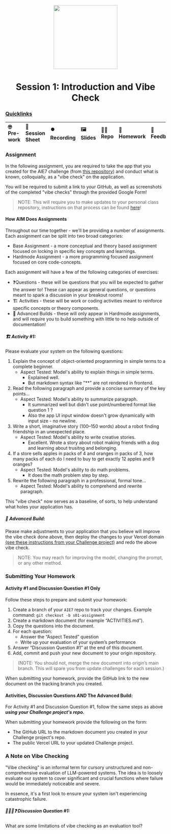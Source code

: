 <p align = "center" draggable=”false” ><img src="https://github.com/AI-Maker-Space/LLM-Dev-101/assets/37101144/d1343317-fa2f-41e1-8af1-1dbb18399719" 
     width="200px"
     height="auto"/>
</p>

<h1 align="center" id="heading">Session 1: Introduction and Vibe Check</h1>

### [Quicklinks](https://github.com/AI-Maker-Space/AIE7/tree/main/00_AIM_Quicklinks)

| 🤓 Pre-work | 📰 Session Sheet | ⏺️ Recording     | 🖼️ Slides        | 👨‍💻 Repo         | 📝 Homework      | 📁 Feedback       |
|:-----------------|:-----------------|:-----------------|:-----------------|:-----------------|:-----------------|:-----------------|


### Assignment

In the following assignment, you are required to take the app that you created for the AIE7 challenge (from [this repository](https://github.com/AI-Maker-Space/The-AI-Engineer-Challenge)) and conduct what is known, colloquially, as a "vibe check" on the application. 

You will be required to submit a link to your GitHub, as well as screenshots of the completed "vibe checks" through the provided Google Form!

> NOTE: This will require you to make updates to your personal class repository, instructions on that process can be found [here](https://github.com/AI-Maker-Space/AIE7/tree/main/00_Setting%20Up%20Git)!

#### How AIM Does Assignments
Throughout our time together - we'll be providing a number of assignments. Each assignment can be split into two broad categories:

- Base Assignment - a more conceptual and theory based assignment focused on locking in specific key concepts and learnings.
- Hardmode Assignment - a more programming focused assignment focused on core code-concepts.

Each assignment will have a few of the following categories of exercises:

- ❓Questions - these will be questions that you will be expected to gather the answer to! These can appear as general questions, or questions meant to spark a discussion in your breakout rooms!
- 🏗️ Activities - these will be work or coding activities meant to reinforce specific concepts or theory components.
- 🚧 Advanced Builds - these will only appear in Hardmode assignments, and will require you to build something with little to no help outside of documentation!

##### 🏗️ Activity #1:

Please evaluate your system on the following questions:

1. Explain the concept of object-oriented programming in simple terms to a complete beginner. 
    - Aspect Tested: Model's ability to explain things in simple terms. 
        - Explained well.
        - But markdown syntax like "**" are not rendered in frontend.
2. Read the following paragraph and provide a concise summary of the key points…
    - Aspect Tested:  Model's ability to summarize paragraph.
        - It summarized well but didn't use point/numbered format like question 1 ?
        - Also the app UI input window doesn't grow dynamically with input size - no newline.
3. Write a short, imaginative story (100–150 words) about a robot finding friendship in an unexpected place.
    - Aspect Tested: Model's ability to write creative stories. 
        - Excellent. Wrote a story about robot making friends with a dog and learning about trusitng and belonging.
4. If a store sells apples in packs of 4 and oranges in packs of 3, how many packs of each do I need to buy to get exactly 12 apples and 9 oranges?
    - Aspect Tested: Model's ability to do math problems.
        - It does the math problem step by step. 
5. Rewrite the following paragraph in a professional, formal tone…
    - Aspect Tested: Model's ability to comprehend and rewrite paragraph. 

This "vibe check" now serves as a baseline, of sorts, to help understand what holes your application has.

##### 🚧 Advanced Build:

Please make adjustments to your application that you believe will improve the vibe check done above, then deploy the changes to your Vercel domain [(see these instructions from your Challenge project)](https://github.com/AI-Maker-Space/The-AI-Engineer-Challenge/blob/main/README.md) and redo the above vibe check.

> NOTE: You may reach for improving the model, changing the prompt, or any other method.

### Submitting Your Homework
#### Activity #1 and Discussion Question #1 Only
Follow these steps to prepare and submit your homework:
1. Create a branch of your `AIE7` repo to track your changes. Example command: `git checkout -b s01-assignment`
2. Create a markdown document (for example “ACTIVITIES.md”).
3. Copy the questions into the document.
4. For each question:
    + Answer the “Aspect Tested” question
    + Write up your evaluation of your system’s performance 
5. Answer “Discussion Question #1” at the end of this document.
6. Add, commit and push your new document to your origin repository.
>(NOTE: You should not, merge the new document into origin’s main branch. This will spare you from update challenges for each session.)

When submitting your homework, provide the GitHub link to the new document on the tracking branch you created.

#### Activities, Discussion Questions _AND_ The Advanced Build:
For Activity #1 and Discussion Question #1, follow the same steps as above _**using your Challenge project's repo.**_

When submitting your homework provide the following on the form:
+ The GitHub URL to the markdown document you created in your Challenge project's repo.
+ The public Vercel URL to your updated Challenge project.

### A Note on Vibe Checking

"Vibe checking" is an informal term for cursory unstructured and non-comprehensive evaluation of LLM-powered systems. The idea is to loosely evaluate our system to cover significant and crucial functions where failure would be immediately noticeable and severe.

In essence, it's a first look to ensure your system isn't experiencing catastrophic failure.

##### 🧑‍🤝‍🧑❓ Discussion Question #1:

What are some limitations of vibe checking as an evaluation tool?
